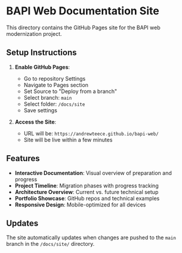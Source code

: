 # BAPI Web Documentation Site

This directory contains the GitHub Pages site for the BAPI web modernization project.

## Setup Instructions

1. **Enable GitHub Pages**:

   - Go to repository Settings
   - Navigate to Pages section
   - Set Source to "Deploy from a branch"
   - Select branch: `main`
   - Select folder: `/docs/site`
   - Save settings

2. **Access the Site**:
   - URL will be: `https://andrewteece.github.io/bapi-web/`
   - Site will be live within a few minutes

## Features

- **Interactive Documentation**: Visual overview of preparation and progress
- **Project Timeline**: Migration phases with progress tracking
- **Architecture Overview**: Current vs. future technical setup
- **Portfolio Showcase**: GitHub repos and technical examples
- **Responsive Design**: Mobile-optimized for all devices

## Updates

The site automatically updates when changes are pushed to the `main` branch in the `/docs/site/` directory.
